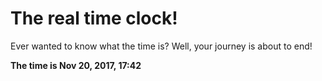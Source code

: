 # The real time clock!

Ever wanted to know what the time is? Well, your journey is about to end!

**The time is Nov 20, 2017, 17:42**